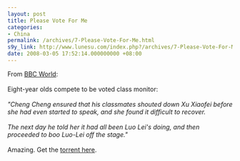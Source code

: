 ```yaml
---
layout: post
title: Please Vote For Me
categories:
- China
permalink: /archives/7-Please-Vote-For-Me.html
s9y_link: http://www.lunesu.com/index.php?/archives/7-Please-Vote-For-Me.html
date: 2008-03-05 17:52:14.000000000 +08:00
---
```

From <a href="http://www.bbcworld.com/Pages/ProgrammeFeature.aspx?id=154&FeatureID=558" title="Please Vote For Me">BBC World</a>:<br />
<br />
Eight-year olds compete to be voted class monitor:<br />
<br />
<em>"Cheng Cheng ensured that his classmates shouted down Xu Xiaofei before she had even started to speak, and she found it difficult to recover. <br />
<br />
The next day he told her it had all been Luo Lei's doing, and then proceeded to boo Luo-Lei off the stage."</em><br />
<br />
Amazing. Get the <a href="http://www.mininova.org/tor/943511" title="Please Vote For Me">torrent here</a>.

